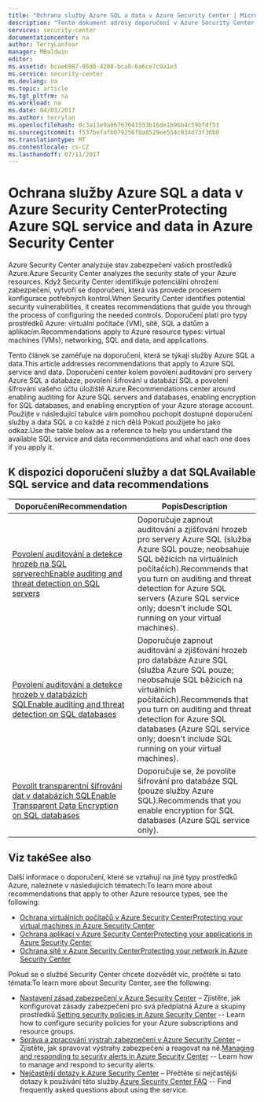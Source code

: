 ```yaml
---
title: "Ochrana služby Azure SQL a data v Azure Security Center | Microsoft Docs"
description: "Tento dokument adresy doporučení v Azure Security Center, které vám pomůžou chránit vaše data a služba Azure SQL a zůstat souladu se zásadami zabezpečení."
services: security-center
documentationcenter: na
author: TerryLanfear
manager: MBaldwin
editor: 
ms.assetid: bcae6987-05d0-4208-bca8-6a6ce7c9a1e3
ms.service: security-center
ms.devlang: na
ms.topic: article
ms.tgt_pltfrm: na
ms.workload: na
ms.date: 04/03/2017
ms.author: terrylan
ms.openlocfilehash: 0c3a11e9a86767641533b16de1b96b4c59bfdf51
ms.sourcegitcommit: f537befafb079256fba0529ee554c034d73f36b0
ms.translationtype: MT
ms.contentlocale: cs-CZ
ms.lasthandoff: 07/11/2017
---
```

# <a name="protecting-azure-sql-service-and-data-in-azure-security-center"></a><span data-ttu-id="424e0-103">Ochrana služby Azure SQL a data v Azure Security Center</span><span class="sxs-lookup"><span data-stu-id="424e0-103">Protecting Azure SQL service and data in Azure Security Center</span></span>
<span data-ttu-id="424e0-104">Azure Security Center analyzuje stav zabezpečení vašich prostředků Azure.</span><span class="sxs-lookup"><span data-stu-id="424e0-104">Azure Security Center analyzes the security state of your Azure resources.</span></span> <span data-ttu-id="424e0-105">Když Security Center identifikuje potenciální ohrožení zabezpečení, vytvoří se doporučení, která vás provede procesem konfigurace potřebných kontrol.</span><span class="sxs-lookup"><span data-stu-id="424e0-105">When Security Center identifies potential security vulnerabilities, it creates recommendations that guide you through the process of configuring the needed controls.</span></span>  <span data-ttu-id="424e0-106">Doporučení platí pro typy prostředků Azure: virtuální počítače (VM), sítě, SQL a datům a aplikacím.</span><span class="sxs-lookup"><span data-stu-id="424e0-106">Recommendations apply to Azure resource types: virtual machines (VMs), networking, SQL and data, and applications.</span></span>

<span data-ttu-id="424e0-107">Tento článek se zaměřuje na doporučení, která se týkají služby Azure SQL a data.</span><span class="sxs-lookup"><span data-stu-id="424e0-107">This article addresses recommendations that apply to Azure SQL service and data.</span></span> <span data-ttu-id="424e0-108">Doporučení center kolem povolení auditování pro servery Azure SQL a databáze, povolení šifrování u databází SQL a povolení šifrování vašeho účtu úložiště Azure.</span><span class="sxs-lookup"><span data-stu-id="424e0-108">Recommendations center around enabling auditing for Azure SQL servers and databases, enabling encryption for SQL databases, and enabling encryption of your Azure storage account.</span></span>  <span data-ttu-id="424e0-109">Použijte v následující tabulce vám pomohou pochopit dostupné doporučení služby a data SQL a co každé z nich dělá Pokud použijete ho jako odkaz.</span><span class="sxs-lookup"><span data-stu-id="424e0-109">Use the table below as a reference to help you understand the available SQL service and data recommendations and what each one does if you apply it.</span></span>

## <a name="available-sql-service-and-data-recommendations"></a><span data-ttu-id="424e0-110">K dispozici doporučení služby a dat SQL</span><span class="sxs-lookup"><span data-stu-id="424e0-110">Available SQL service and data recommendations</span></span>
| <span data-ttu-id="424e0-111">Doporučení</span><span class="sxs-lookup"><span data-stu-id="424e0-111">Recommendation</span></span> | <span data-ttu-id="424e0-112">Popis</span><span class="sxs-lookup"><span data-stu-id="424e0-112">Description</span></span> |
| --- | --- |
| [<span data-ttu-id="424e0-113">Povolení auditování a detekce hrozeb na SQL serverech</span><span class="sxs-lookup"><span data-stu-id="424e0-113">Enable auditing and threat detection on SQL servers</span></span>](security-center-enable-auditing-on-sql-servers.md) |<span data-ttu-id="424e0-114">Doporučuje zapnout auditování a zjišťování hrozeb pro servery Azure SQL (služba Azure SQL pouze; neobsahuje SQL běžících na virtuálních počítačích).</span><span class="sxs-lookup"><span data-stu-id="424e0-114">Recommends that you turn on auditing and threat detection for Azure SQL servers (Azure SQL service only; doesn't include SQL running on your virtual machines).</span></span> |
| [<span data-ttu-id="424e0-115">Povolení auditování a detekce hrozeb v databázích SQL</span><span class="sxs-lookup"><span data-stu-id="424e0-115">Enable auditing and threat detection on SQL databases</span></span>](security-center-enable-auditing-on-sql-databases.md) |<span data-ttu-id="424e0-116">Doporučuje zapnout auditování a zjišťování hrozeb pro databáze Azure SQL (služba Azure SQL pouze; neobsahuje SQL běžících na virtuálních počítačích).</span><span class="sxs-lookup"><span data-stu-id="424e0-116">Recommends that you turn on auditing and threat detection for Azure SQL databases (Azure SQL service only; doesn't include SQL running on your virtual machines).</span></span> |
| [<span data-ttu-id="424e0-117">Povolit transparentní šifrování dat v databázích SQL</span><span class="sxs-lookup"><span data-stu-id="424e0-117">Enable Transparent Data Encryption on SQL databases</span></span>](security-center-enable-transparent-data-encryption.md) |<span data-ttu-id="424e0-118">Doporučuje se, že povolíte šifrování pro databáze SQL (pouze služby Azure SQL).</span><span class="sxs-lookup"><span data-stu-id="424e0-118">Recommends that you enable encryption for SQL databases (Azure SQL service only).</span></span> |

## <a name="see-also"></a><span data-ttu-id="424e0-119">Viz také</span><span class="sxs-lookup"><span data-stu-id="424e0-119">See also</span></span>
<span data-ttu-id="424e0-120">Další informace o doporučení, které se vztahují na jiné typy prostředků Azure, naleznete v následujících tématech:</span><span class="sxs-lookup"><span data-stu-id="424e0-120">To learn more about recommendations that apply to other Azure resource types, see the following:</span></span>

* [<span data-ttu-id="424e0-121">Ochrana virtuálních počítačů v Azure Security Center</span><span class="sxs-lookup"><span data-stu-id="424e0-121">Protecting your virtual machines in Azure Security Center</span></span>](security-center-virtual-machine-recommendations.md)
* [<span data-ttu-id="424e0-122">Ochrana aplikací v Azure Security Center</span><span class="sxs-lookup"><span data-stu-id="424e0-122">Protecting your applications in Azure Security Center</span></span>](security-center-application-recommendations.md)
* [<span data-ttu-id="424e0-123">Ochrana sítě v Azure Security Center</span><span class="sxs-lookup"><span data-stu-id="424e0-123">Protecting your network in Azure Security Center</span></span>](security-center-network-recommendations.md)

<span data-ttu-id="424e0-124">Pokud se o službě Security Center chcete dozvědět víc, pročtěte si tato témata:</span><span class="sxs-lookup"><span data-stu-id="424e0-124">To learn more about Security Center, see the following:</span></span>

* <span data-ttu-id="424e0-125">[Nastavení zásad zabezpečení v Azure Security Center](security-center-policies.md) – Zjistěte, jak konfigurovat zásady zabezpečení pro svá předplatná Azure a skupiny prostředků.</span><span class="sxs-lookup"><span data-stu-id="424e0-125">[Setting security policies in Azure Security Center](security-center-policies.md) -- Learn how to configure security policies for your Azure subscriptions and resource groups.</span></span>
* <span data-ttu-id="424e0-126">[Správa a zpracování výstrah zabezpečení v Azure Security Center](security-center-managing-and-responding-alerts.md) – Zjistěte, jak spravovat výstrahy zabezpečení a reagovat na ně.</span><span class="sxs-lookup"><span data-stu-id="424e0-126">[Managing and responding to security alerts in Azure Security Center](security-center-managing-and-responding-alerts.md) -- Learn how to manage and respond to security alerts.</span></span>
* <span data-ttu-id="424e0-127">[Nejčastější dotazy k Azure Security Center](security-center-faq.md) – Přečtěte si nejčastější dotazy k používání této služby.</span><span class="sxs-lookup"><span data-stu-id="424e0-127">[Azure Security Center FAQ](security-center-faq.md) -- Find frequently asked questions about using the service.</span></span>
